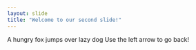 ```yaml
---
layout: slide
title: "Welcome to our second slide!"
---
```

A hungry fox jumps over lazy dog
Use the left arrow to go back!
